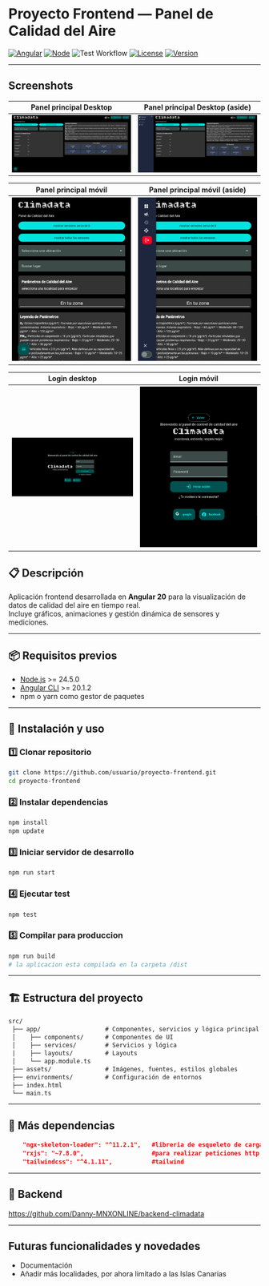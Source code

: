 # Proyecto Frontend — Panel de Calidad del Aire

[![Angular](https://img.shields.io/badge/Angular-20.1.2-red?logo=angular)](https://angular.io/)
[![Node](https://img.shields.io/badge/Node.js-24.5.0-green?logo=node.js)](https://nodejs.org/)
![Test Workflow](https://github.com/Danny-MNXONLINE/frontend-climadata/actions/workflows/badge.svg)
[![License](https://img.shields.io/badge/license-MIT-blue.svg)](LICENSE)
[![Version](https://img.shields.io/badge/version-0.2.2-blue)](#)

---

## Screenshots

| Panel principal Desktop | Panel principal Desktop (aside) |
| --- | --- |
| <img src="public/screenshots/panel-desktop.png" width="400"> | <img src="public/screenshots/panel-desktop-aside.png" width="400"> |

| Panel principal móvil | Panel principal móvil (aside) |
| --- | --- |
| <img src="public/screenshots/panel-mobile.png" width="400"> | <img src="public/screenshots/panel-mobile-aside.png" width="400"> |

| Login desktop | Login móvil |
| --- | --- |
| <img src="public/screenshots/login-desktop.png" width="400"> | <img src="public/screenshots/login-mobile.png" width="400"> |



## 📋 Descripción
Aplicación frontend desarrollada en **Angular 20** para la visualización de datos de calidad del aire en tiempo real.  
Incluye gráficos, animaciones y gestión dinámica de sensores y mediciones.

---

## 📦 Requisitos previos
- [Node.js](https://nodejs.org/) >= 24.5.0
- [Angular CLI](https://angular.dev/tools/cli) >= 20.1.2
- npm o yarn como gestor de paquetes

---

## 🚀 Instalación y uso

### 1️⃣ Clonar repositorio
```bash
git clone https://github.com/usuario/proyecto-frontend.git
cd proyecto-frontend
```

### 2️⃣ Instalar dependencias
```bash
npm install
npm update
```

### 3️⃣ Iniciar servidor de desarrollo
```bash
npm run start
```

### 4️⃣ Ejecutar test
```bash
npm test
```

### 5️⃣ Compilar para produccion
```bash
npm run build
# la aplicacion esta compilada en la carpeta /dist
```

---

## 🏗️ Estructura del proyecto
```
src/
 ├── app/                  # Componentes, servicios y lógica principal
 │    ├── components/      # Componentes de UI
 │    ├── services/        # Servicios y lógica
 |    ├── layouts/         # Layouts
 │    └── app.module.ts
 ├── assets/               # Imágenes, fuentes, estilos globales
 ├── environments/         # Configuración de entornos
 ├── index.html
 └── main.ts
```

---

## 🔧 Más dependencias
```json
    "ngx-skeleton-loader": "^11.2.1",   #libreria de esqueleto de carga
    "rxjs": "~7.8.0",                   #para realizar peticiones http
    "tailwindcss": "^4.1.11",           #tailwind
```

---

## 🔗 Backend
https://github.com/Danny-MNXONLINE/backend-climadata


---

## Futuras funcionalidades y novedades
<ul>
 <li>Documentación</li> 
  <li>Añadir más localidades, por ahora limitado a las Islas Canarias</li>
</ul>
